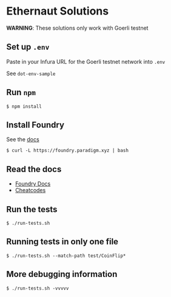 # Ethernaut Solutions

**WARNING**: These solutions only work with Goerli testnet


## Set up `.env`

Paste in your Infura URL for the Goerli testnet network into `.env`

See `dot-env-sample`

## Run `npm`

```
$ npm install
```

## Install Foundry

See the [docs](https://book.getfoundry.sh/getting-started/installation)

```
$ curl -L https://foundry.paradigm.xyz | bash
```

## Read the docs

- [Foundry Docs](https://book.getfoundry.sh/)
- [Cheatcodes](https://book.getfoundry.sh/cheatcodes/)

## Run the tests

```
$ ./run-tests.sh
```

## Running tests in only one file

```
$ ./run-tests.sh --match-path test/CoinFlip*
```

## More debugging information

```
$ ./run-tests.sh -vvvvv
```
